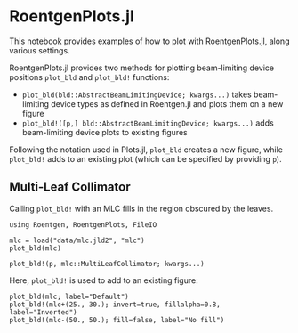 # RoentgenPlots.jl

This notebook provides examples of how to plot with RoentgenPlots.jl, along various settings.

RoentgenPlots.jl provides two methods for plotting beam-limiting device positions `plot_bld` and `plot_bld!` functions:

- `plot_bld(bld::AbstractBeamLimitingDevice; kwargs...)` takes beam-limiting device types as defined in Roentgen.jl and plots them on a new figure
- `plot_bld!([p,] bld::AbstractBeamLimitingDevice; kwargs...)` adds beam-limiting device plots to existing figures

Following the notation used in Plots.jl, `plot_bld` creates a new figure, while `plot_bld!` adds to an existing plot (which can be specified by providing `p`).

## Multi-Leaf Collimator 

Calling `plot_bld!` with an MLC fills in the region obscured by the leaves.

```@setup abc
using Roentgen, RoentgenPlots, FileIO
```

```@example abc
mlc = load("data/mlc.jld2", "mlc")
plot_bld(mlc)
```

```@docs
plot_bld!(p, mlc::MultiLeafCollimator; kwargs...)
```

Here, `plot_bld!` is used to add to an existing figure:

```@example abc
plot_bld(mlc; label="Default")
plot_bld!(mlc+(25., 30.); invert=true, fillalpha=0.8, label="Inverted")
plot_bld!(mlc-(50., 50.); fill=false, label="No fill")
```
